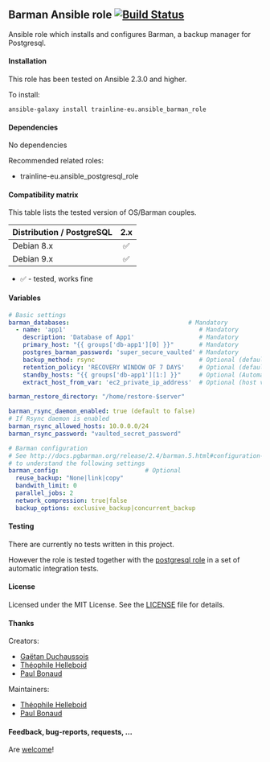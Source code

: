 ## Barman Ansible role [![Build Status](https://travis-ci.org/trainline-eu/ansible-barman-role.svg?branch=master)](https://travis-ci.org/trainline-eu/ansible-barman-role)

Ansible role which installs and configures Barman, a backup manager for Postgresql.

#### Installation

This role has been tested on Ansible 2.3.0 and higher.

To install:

```
ansible-galaxy install trainline-eu.ansible_barman_role
```

#### Dependencies

No dependencies

Recommended related roles:
- trainline-eu.ansible_postgresql_role

#### Compatibility matrix

This table lists the tested version of OS/Barman couples.

| Distribution / PostgreSQL | 2.x |
| ------------------------- |:---:|
| Debian 8.x |  :white_check_mark:|
| Debian 9.x |  :white_check_mark:|

- :white_check_mark: - tested, works fine

#### Variables

```yaml
# Basic settings
barman_databases:                                 # Mandatory
  - name: 'app1'                                     # Mandatory
    description: 'Database of App1'                  # Mandatory
    primary_host: "{{ groups['db-app1'][0] }}"       # Mandatory
    postgres_barman_password: 'super_secure_vaulted' # Mandatory
    backup_method: rsync                             # Optional (default value)
    retention_policy: 'RECOVERY WINDOW OF 7 DAYS'    # Optional (default value)
    standby_hosts: "{{ groups['db-app1'][1:] }}"     # Optional (Automatically authorize SSH this servers list)
    extract_host_from_var: 'ec2_private_ip_address'  # Optional (host variable to extract from inventory hostvars)

barman_restore_directory: "/home/restore-$server"

barman_rsync_daemon_enabled: true (default to false)
# If Rsync daemon is enabled
barman_rsync_allowed_hosts: 10.0.0.0/24
barman_rsync_password: "vaulted_secret_password"

# Barman configuration
# See http://docs.pgbarman.org/release/2.4/barman.5.html#configuration-file-syntax
# to understand the following settings
barman_config:                        # Optional
  reuse_backup: "None|link|copy"
  bandwith_limit: 0
  parallel_jobs: 2
  network_compression: true|false
  backup_options: exclusive_backup|concurrent_backup
```

#### Testing

There are currently no tests written in this project.

However the role is tested together with the [postgresql role](https://github.com/trainline-eu/ansible-postgresql-role) in a set of automatic integration tests.

#### License

Licensed under the MIT License. See the [LICENSE](./LICENSE) file for details.

#### Thanks

Creators:
- [Gaëtan Duchaussois](https://twitter.com/gduchaussois)
- [Théophile Helleboid](https://twitter.com/chtitux)
- [Paul Bonaud](https://twitter.com/paulRb_r)

Maintainers:
- [Théophile Helleboid](https://twitter.com/chtitux)
- [Paul Bonaud](https://twitter.com/paulRb_r)

#### Feedback, bug-reports, requests, ...

Are [welcome](https://github.com/trainline-eu/ansible-barman-role/issues)!
